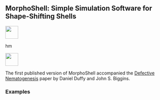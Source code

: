 <!-- Here's how you comment out a bit 
of Markdown on Github. -->
<!--
https://docs.github.com/en/get-started/writing-on-github/getting-started-with-writing-and-formatting-on-github/quickstart-for-writing-on-github
-->

<!--
<p align="center">
  <a href="https://github.com/nschloe/dmsh"><img alt="dmsh" src="https://raw.githubusercontent.com/meshpro/dmsh/main/logo/logo-with-text.svg" width="50%"></a>
  <p align="center">The worst mesh generator you'll ever use.</p>
</p>
-->

<p align="center">
<h2>MorphoShell: Simple Simulation Software for Shape-Shifting Shells</h2>
<!--<p align="center">
<img src="./banner_image.png" width="80%">
</p>
-->


<img src="./gifs/evanticone_c1_lam_-2.04_0.33_gif_no_lambda_and_faster.gif" width="40px">

hm

<img src="./gifs/evanticone_c1_lam_-2.04_0.33_gif_no_lambda_and_faster.gif" width="40px">




<!-- 
<p align="center">
<img src="./gifs/evanticone_c1_lam_-2.04_0.33_gif_no_lambda_and_faster.gif" height=50> <img src="./gifs/defect_-2.0_gif_colour_faster.gif" height=50> <img src="./gifs/M3GIF_disk_cone_ctrl_disp_nonequil.gif" height=50>
</p>

-->




<!--
The following worked to embed a video (following https://bobbyhadz.com/blog/embed-video-into-github-readme-markdown), but any resizing of the video seemed to do nothing --- when actually viewing the README page the video just fills the width no matter what, which is far too big. So I went with gifs instead.
-->
<!-- To generate the video link, I just drag-and-dropped the video from my computer onto the editing window for the README that you get to just by clicking on README in the repo then clicking the little pencil icon to edit it. When you drag-drop like that, github stores the video outside your repo on its servers, and automatically puts the correct link into your markdown. Then I went to the usual dev editor to fine tune, controlling the width with html syntax etc. -->
<!-- 
<video width="60" height="20" src="https://github.com/Daniel-Duffy/MorphoShell/assets/70776477/268777c7-d92c-4971-817f-fbe9f3e3519b"></video>
-->

The first published version of MorphoShell accompanied the [Defective Nematogenesis](https://doi.org/10.1039/D0SM01192D) paper by Daniel Duffy and John S. Biggins.

### Examples








